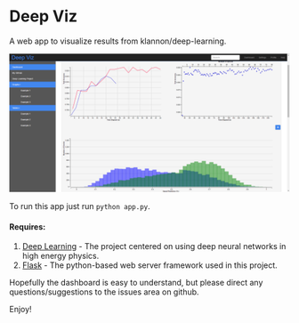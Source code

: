 # Deep Viz
A web app to visualize results from klannon/deep-learning.

![example](static/example_dv.png?raw=true "Example")

To run this app just run `python app.py`.

####  Requires:
1. [Deep Learning][deep learning] - The project centered on using deep neural networks in high energy physics.
2. [Flask][flask] - The python-based web server framework used in this project.

Hopefully the dashboard is easy to understand, but please direct any questions/suggestions to the issues area on github.

Enjoy!

[deep learning]: http://github.com/klannon/deep_learning
[flask]: http://flask.pocoo.org/

